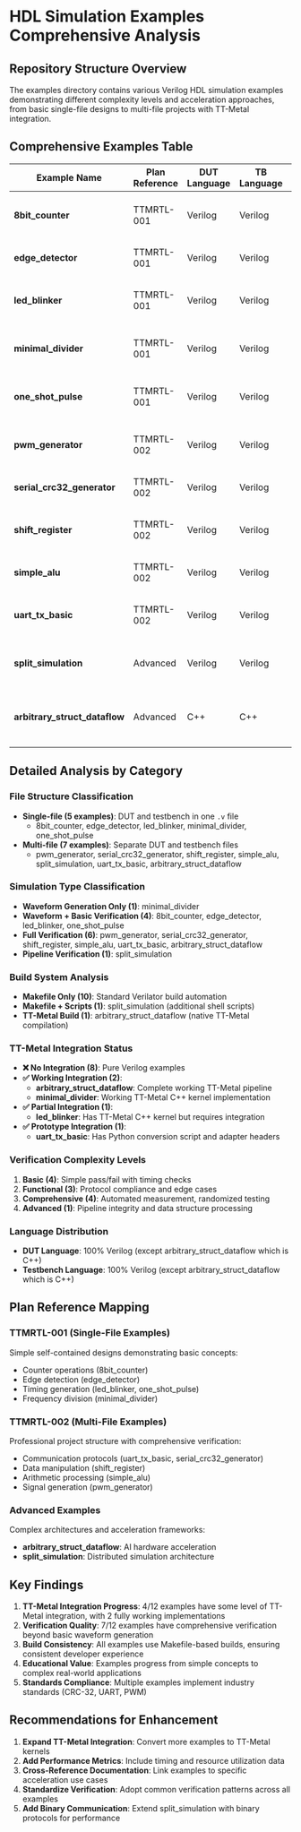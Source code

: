 # HDL Simulation Examples Comprehensive Analysis

## Repository Structure Overview

The examples directory contains various Verilog HDL simulation examples demonstrating different complexity levels and acceleration approaches, from basic single-file designs to multi-file projects with TT-Metal integration.

## Comprehensive Examples Table

| Example Name | Plan Reference | DUT Language | TB Language | File Structure | Simulation Type | Build System | TT-Metal Integration | Verification Level | Key Features |
|--------------|----------------|--------------|-------------|----------------|-----------------|--------------|---------------------|-------------------|--------------|
| **8bit_counter** | TTMRTL-001 | Verilog | Verilog | Single-file | Waveform + Verification | Makefile | ❌ | Full verification with overflow detection | 8-bit counter with load, enable, overflow/underflow flags |
| **edge_detector** | TTMRTL-001 | Verilog | Verilog | Single-file | Waveform + Verification | Makefile | ❌ | Basic functional verification | Rising/falling/any edge detection with timing analysis |
| **led_blinker** | TTMRTL-001 | Verilog | Verilog | Single-file | Waveform + Verification | Makefile | ✅ **Partial** (C++ kernel) | Basic functional verification | Parameterizable LED blinker with TT-Metal C++ kernel |
| **minimal_divider** | TTMRTL-001 | Verilog | Verilog | Single-file | Waveform generation | Makefile | ✅ **Working** (C++ kernel) | Basic waveform verification | Ripple counter chain with TT-Metal implementation |
| **one_shot_pulse** | TTMRTL-001 | Verilog | Verilog | Single-file | Waveform + Verification | Makefile | ❌ | Comprehensive edge case testing | Configurable one-shot pulse generator with re-trigger capability |
| **pwm_generator** | TTMRTL-002 | Verilog | Verilog | Multi-file | Full verification | Makefile | ❌ | Automated duty cycle measurement | PWM with configurable period, duty cycle, clock division |
| **serial_crc32_generator** | TTMRTL-002 | Verilog | Verilog | Multi-file | Full verification | Makefile | ❌ | Standards compliance testing | IEEE 802.3 CRC-32 with multiple test vectors |
| **shift_register** | TTMRTL-002 | Verilog | Verilog | Multi-file | Full verification | Makefile | ❌ | Randomized + edge case testing | Universal shift register with 4 modes, configurable width |
| **simple_alu** | TTMRTL-002 | Verilog | Verilog | Multi-file | Full verification | Makefile | ❌ | Comprehensive operation testing | 8-bit ALU with 10 operations and status flags |
| **uart_tx_basic** | TTMRTL-002 | Verilog | Verilog | Multi-file | Full verification | Makefile | ✅ **Prototype** (Python script) | UART protocol compliance | Configurable baud rate UART TX with receiver verification |
| **split_simulation** | Advanced | Verilog | Verilog | Multi-file | Pipeline verification | Makefile + Scripts | ❌ | Split-pipeline comparison | Distributed simulation architecture proof-of-concept |
| **arbitrary_struct_dataflow** | Advanced | C++ | C++ | Multi-file | Full verification | TT-Metal build | ✅ **Working** | Complete pipeline verification | Custom data structure processing on TT-Metal with 100% data integrity |

## Detailed Analysis by Category

### File Structure Classification
- **Single-file (5 examples)**: DUT and testbench in one `.v` file
  - 8bit_counter, edge_detector, led_blinker, minimal_divider, one_shot_pulse
- **Multi-file (7 examples)**: Separate DUT and testbench files
  - pwm_generator, serial_crc32_generator, shift_register, simple_alu, split_simulation, uart_tx_basic, arbitrary_struct_dataflow

### Simulation Type Classification
- **Waveform Generation Only (1)**: minimal_divider
- **Waveform + Basic Verification (4)**: 8bit_counter, edge_detector, led_blinker, one_shot_pulse
- **Full Verification (6)**: pwm_generator, serial_crc32_generator, shift_register, simple_alu, uart_tx_basic, arbitrary_struct_dataflow
- **Pipeline Verification (1)**: split_simulation

### Build System Analysis
- **Makefile Only (10)**: Standard Verilator build automation
- **Makefile + Scripts (1)**: split_simulation (additional shell scripts)
- **TT-Metal Build (1)**: arbitrary_struct_dataflow (native TT-Metal compilation)

### TT-Metal Integration Status
- **❌ No Integration (8)**: Pure Verilog examples
- **✅ Working Integration (2)**:
  - **arbitrary_struct_dataflow**: Complete working TT-Metal pipeline
  - **minimal_divider**: Working TT-Metal C++ kernel implementation
- **✅ Partial Integration (1)**:
  - **led_blinker**: Has TT-Metal C++ kernel but requires integration
- **✅ Prototype Integration (1)**:
  - **uart_tx_basic**: Has Python conversion script and adapter headers

### Verification Complexity Levels
1. **Basic (4)**: Simple pass/fail with timing checks
2. **Functional (3)**: Protocol compliance and edge cases
3. **Comprehensive (4)**: Automated measurement, randomized testing
4. **Advanced (1)**: Pipeline integrity and data structure processing

### Language Distribution
- **DUT Language**: 100% Verilog (except arbitrary_struct_dataflow which is C++)
- **Testbench Language**: 100% Verilog (except arbitrary_struct_dataflow which is C++)

## Plan Reference Mapping

### TTMRTL-001 (Single-File Examples)
Simple self-contained designs demonstrating basic concepts:
- Counter operations (8bit_counter)
- Edge detection (edge_detector)
- Timing generation (led_blinker, one_shot_pulse)
- Frequency division (minimal_divider)

### TTMRTL-002 (Multi-File Examples)
Professional project structure with comprehensive verification:
- Communication protocols (uart_tx_basic, serial_crc32_generator)
- Data manipulation (shift_register)
- Arithmetic processing (simple_alu)
- Signal generation (pwm_generator)

### Advanced Examples
Complex architectures and acceleration frameworks:
- **arbitrary_struct_dataflow**: AI hardware acceleration
- **split_simulation**: Distributed simulation architecture

## Key Findings

1. **TT-Metal Integration Progress**: 4/12 examples have some level of TT-Metal integration, with 2 fully working implementations
2. **Verification Quality**: 7/12 examples have comprehensive verification beyond basic waveform generation
3. **Build Consistency**: All examples use Makefile-based builds, ensuring consistent developer experience
4. **Educational Value**: Examples progress from simple concepts to complex real-world applications
5. **Standards Compliance**: Multiple examples implement industry standards (CRC-32, UART, PWM)

## Recommendations for Enhancement

1. **Expand TT-Metal Integration**: Convert more examples to TT-Metal kernels
2. **Add Performance Metrics**: Include timing and resource utilization data
3. **Cross-Reference Documentation**: Link examples to specific acceleration use cases
4. **Standardize Verification**: Adopt common verification patterns across all examples
5. **Add Binary Communication**: Extend split_simulation with binary protocols for performance